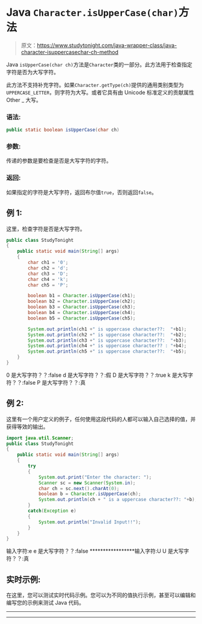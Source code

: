 # Java `Character.isUpperCase(char)`方法

> 原文：<https://www.studytonight.com/java-wrapper-class/java-character-isuppercasechar-ch-method>

Java `isUpperCase(char ch)`方法是`Character`类的一部分。此方法用于检查指定字符是否为大写字符。

此方法不支持补充字符。如果`Character.getType(ch)`提供的通用类别类型为`UPPERCASE_LETTER`，则字符为大写。或者它具有由 Unicode 标准定义的贡献属性 Other _ 大写。

### 语法:

```java
public static boolean isUpperCase(char ch)
```

### 参数:

传递的参数是要检查是否是大写字符的字符。

### 返回:

如果指定的字符是大写字符，返回布尔值`true`，否则返回`false`。

## 例 1:

这里，检查字符是否是大写字符。

```java
public class StudyTonight
{  
	public static void main(String[] args)
	{  
		char ch1 = '0';  
		char ch2 = 'd';  
		char ch3 = 'D';  
		char ch4 = 'k';   
		char ch5 = 'P';  

		boolean b1 = Character.isUpperCase(ch1);  
		boolean b2 = Character.isUpperCase(ch2);  
		boolean b3 = Character.isUpperCase(ch3);  
		boolean b4 = Character.isUpperCase(ch4);  
		boolean b5 = Character.isUpperCase(ch5);  

		System.out.println(ch1 +" is uppercase character??:  "+b1);  
		System.out.println(ch2 +" is uppercase character??:  "+b2);  
		System.out.println(ch3 +" is uppercase character??:  "+b3);  
		System.out.println(ch4 +" is uppercase character?? : "+b4);  
		System.out.println(ch5 +" is uppercase character??:  "+b5);  
	}  
} 
```

0 是大写字符？？:false
d 是大写字符？？:假
D 是大写字符？？:true
k 是大写字符？？:false
P 是大写字符？？:真

## 例 2:

这里有一个用户定义的例子，任何使用这段代码的人都可以输入自己选择的值，并获得等效的输出。

```java
import java.util.Scanner; 
public class StudyTonight
{  
	public static void main(String[] args)
	{  
		try
		{
			System.out.print("Enter the character: ");  
			Scanner sc = new Scanner(System.in);         
			char ch = sc.next().charAt(0);  
			boolean b = Character.isUpperCase(ch);
			System.out.println(ch + " is a uppercase character??: "+b);
		}
		catch(Exception e)
		{
			System.out.println("Invalid Input!!");
		}
	}  
}
```

输入字符:e
e 是大写字符？？:false
*****************输入字符:U
U 是大写字符？？:真

## 实时示例:

在这里，您可以测试实时代码示例。您可以为不同的值执行示例，甚至可以编辑和编写您的示例来测试 Java 代码。

* * *

* * *
